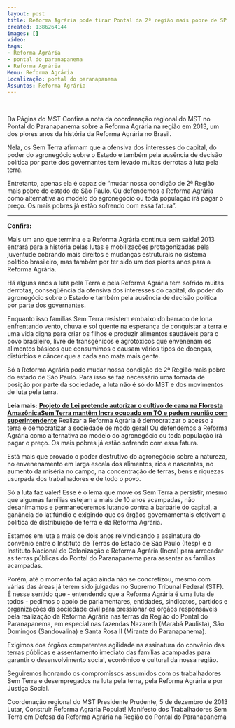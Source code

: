 ```yaml
---
layout: post
title: Reforma Agrária pode tirar Pontal da 2ª região mais pobre de SP
created: 1386264144
images: []
video: 
tags:
- Reforma Agrária
- pontal do paranapanema
- Reforma Agrária
Menu: Reforma Agrária
Localização: pontal do paranapanema
Assuntos: Reforma Agrária
---
```



 


Da Página do MST
Confira a nota da coordenação regional do MST no Pontal do Paranapanema sobre a Reforma Agrária na região em 2013, um dos piores anos da história da Reforma Agrária no Brasil.  

Nela, os Sem Terra afirmam que a ofensiva dos interesses do capital, do poder do agronegócio sobre o Estado e também pela ausência de decisão política por parte dos governantes tem levado muitas derrotas à luta pela terra.  

Entretanto, apenas ela é capaz de “mudar nossa condição de 2ª Região mais pobre do estado de São Paulo. Ou defendemos a Reforma Agrária como alternativa ao modelo do agronegócio ou toda população irá pagar o preço. Os mais pobres já estão sofrendo com essa fatura”.
****
**Confira:**  

Mais um ano que termina e a Reforma Agrária continua sem saída! 2013 entrará para a história pelas lutas e mobilizações protagonizadas pela juventude cobrando mais direitos e mudanças estruturais no sistema político brasileiro, mas também por ter sido um dos piores anos para a Reforma Agrária.      

Há alguns anos a luta pela Terra e pela Reforma Agrária tem sofrido muitas derrotas, conseqüência da ofensiva dos interesses do capital, do poder do agronegócio sobre o Estado e também pela ausência de decisão política por parte dos governantes.  

Enquanto isso famílias Sem Terra resistem embaixo do barraco de lona enfrentando vento, chuva e sol quente na esperança de conquistar a terra e uma vida digna para criar os filhos e produzir alimentos saudáveis para o povo brasileiro, livre de transgênicos e agrotóxicos que envenenam os alimentos básicos que consumimos e causam vários tipos de doenças, distúrbios e câncer que a cada ano mata mais gente.  

Só a Reforma Agrária pode mudar nossa condição de 2ª Região mais pobre do estado de São Paulo. Para isso se faz necessário uma tomada de posição por parte da sociedade, a luta não é só do MST e dos movimentos de luta pela terra.


**Leia mais:**
[**Projeto de Lei pretende autorizar o cultivo de cana na Floresta Amazônica**](http://www.mst.org.br/node/15520)[**Sem Terra mantêm Incra ocupado em TO e pedem reunião com superintendente**](http://www.mst.org.br/node/15519)
Realizar a Reforma Agrária é democratizar o acesso a terra e democratizar a sociedade de modo geral! Ou defendemos a Reforma Agrária como alternativa ao modelo do agronegócio ou toda população irá pagar o preço. Os mais pobres já estão sofrendo com essa fatura.  

Está mais que provado o poder destrutivo do agronegócio sobre a natureza, no envenenamento em larga escala dos alimentos, rios e nascentes, no aumento da miséria no campo, na concentração de terras, bens e riquezas usurpada dos trabalhadores e de todo o povo.  

Só a luta faz valer! Esse é o lema que move os Sem Terra a persistir, mesmo que algumas famílias estejam a mais de 10 anos acampadas, não desanimamos e permaneceremos lutando contra a barbárie do capital, a ganância do latifúndio e exigindo que os órgãos governamentais efetivem a política de distribuição de terra e da Reforma Agrária.  

Estamos em luta a mais de dois anos reivindicando a assinatura do convênio entre o Instituto de Terras do Estado de São Paulo (Itesp) e o Instituto Nacional de Colonização e Reforma Agrária (Incra) para arrecadar as terras públicas do Pontal do Paranapanema para assentar as famílias acampadas.  

Porém, até o momento tal ação ainda não se concretizou, mesmo com várias das áreas já terem sido julgadas no Supremo Tribunal Federal (STF). É nesse sentido que - entendendo que a Reforma Agrária é uma luta de todos - pedimos o apoio de parlamentares, entidades, sindicatos, partidos e organizações da sociedade civil para pressionar os órgãos responsáveis pela realização da Reforma Agrária nas terras da Região do Pontal do Paranapanema, em especial nas fazendas Nazareth (Marabá Paulista), São Domingos (Sandovalina) e Santa Rosa II (Mirante do Paranapanema).  

Exigimos dos órgãos competentes agilidade na assinatura do convênio das terras públicas e assentamento imediato das famílias acampadas para garantir o desenvolvimento social, econômico e cultural da nossa região.  

Seguiremos honrando os compromissos assumidos com os trabalhadores Sem Terra e desempregados na luta pela terra, pela Reforma Agrária e por Justiça Social.  

Coordenação regional do MST
Presidente Prudente, 5 de dezembro de 2013
Lutar, Construir Reforma Agrária Populat!
Manifesto dos Trabalhadores Sem Terra em Defesa da Reforma Agrária na Região do Pontal do Paranapanema
 
